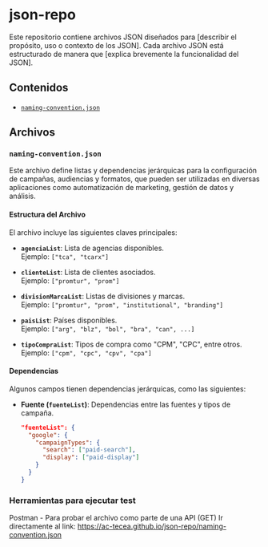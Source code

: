 # json-repo

Este repositorio contiene archivos JSON diseñados para [describir el propósito, uso o contexto de los JSON]. Cada archivo JSON está estructurado de manera que [explica brevemente la funcionalidad del JSON].

## Contenidos

- [`naming-convention.json`](#naming-conventionjson)

## Archivos

### `naming-convention.json`

Este archivo define listas y dependencias jerárquicas para la configuración de campañas, audiencias y formatos, que pueden ser utilizadas en diversas aplicaciones como automatización de marketing, gestión de datos y análisis.

#### **Estructura del Archivo**
El archivo incluye las siguientes claves principales:

- **`agenciaList`**: Lista de agencias disponibles.  
  Ejemplo: `["tca", "tcarx"]`

- **`clienteList`**: Lista de clientes asociados.  
  Ejemplo: `["promtur", "prom"]`

- **`divisionMarcaList`**: Listas de divisiones y marcas.  
  Ejemplo: `["promtur", "prom", "institutional", "branding"]`

- **`paisList`**: Países disponibles.  
  Ejemplo: `["arg", "blz", "bol", "bra", "can", ...]`

- **`tipoCompraList`**: Tipos de compra como "CPM", "CPC", entre otros.  
  Ejemplo: `["cpm", "cpc", "cpv", "cpa"]`

#### **Dependencias**
Algunos campos tienen dependencias jerárquicas, como las siguientes:

- **Fuente (`fuenteList`)**: Dependencias entre las fuentes y tipos de campaña.
  ```json
  "fuenteList": {
    "google": {
      "campaignTypes": {
        "search": ["paid-search"],
        "display": ["paid-display"]
      }
    }
  }

 ### Herramientas para ejecutar test
 Postman - Para probar el archivo como parte de una API (GET)
 Ir directamente al link: https://ac-tecea.github.io/json-repo/naming-convention.json
